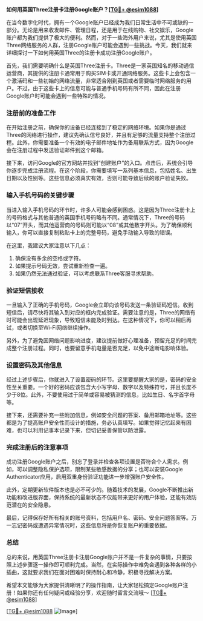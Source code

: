 **如何用英国Three注册卡注册Google账户？[[TG💪+ @esim1088](https://t.me/s/esim1088)]**

在当今数字化时代，拥有一个Google账户已经成为我们日常生活中不可或缺的一部分。无论是用来收发邮件、管理日程，还是用于在线购物、社交娱乐，Google账户都为我们提供了极大的便利。然而，对于一些海外用户来说，尤其是使用英国Three网络服务的人群，注册Google账户可能会遇到一些挑战。今天，我们就来详细探讨一下如何用英国Three的注册卡成功注册Google账户。

首先，我们需要明确什么是英国Three注册卡。Three是一家英国知名的移动通信运营商，其提供的注册卡通常用于购买SIM卡或开通网络服务。这些卡上会包含一个激活码和一些初始的网络流量，非常适合刚到英国或者需要临时网络服务的用户。不过，由于这些卡上的信息可能与普通手机号码有所不同，因此在注册Google账户时可能会遇到一些特殊的情况。

### 注册前的准备工作

在开始注册之前，确保你的设备已经连接到了稳定的网络环境。如果你是通过Three的网络进行操作，建议先确认信号良好，并且有足够的流量支持整个注册过程。此外，你需要准备一个有效的电子邮件地址作为备用联系方式，因为Google会在注册过程中发送验证邮件到这个邮箱。

接下来，访问Google的官方网站并找到“创建账户”的入口。点击后，系统会引导你逐步完成注册流程。在这个阶段，你需要填写一系列基本信息，包括姓名、出生日期以及性别等。这些信息必须真实有效，否则可能导致后续的账户验证失败。

### 输入手机号码的关键步骤

当进入输入手机号码的环节时，许多人可能会感到困惑。这是因为Three注册卡上的号码格式与其他普通的英国手机号码略有不同。通常情况下，Three的号码以“07”开头，而其他运营商的号码则可能以“08”或其他数字开头。为了确保顺利输入，你可以直接复制粘贴卡上的完整号码，避免手动输入导致的错误。

在这里，我建议大家注意以下几点：
1. 确保没有多余的空格或字符。
2. 如果提示号码无效，尝试重新检查一遍。
3. 如果仍然无法通过验证，可以考虑联系Three客服寻求帮助。

### 验证短信接收

一旦输入了正确的手机号码，Google会立即向该号码发送一条验证码短信。收到短信后，请尽快将其输入到对应的框内完成验证。需要注意的是，Three的网络有时可能会出现延迟现象，导致短信未能及时到达。在这种情况下，你可以稍后再试，或者切换至Wi-Fi网络继续操作。

另外，为了避免因网络问题影响进度，建议提前做好心理准备，预留充足的时间完成整个注册过程。同时，也要留意手机电量是否充足，以免中途断电影响体验。

### 设置密码及其他信息

经过上述步骤后，你就进入了设置密码的环节。这里要提醒大家的是，密码的安全性至关重要。一个好的密码应该包含大小写字母、数字以及特殊符号，并且长度不少于8位。此外，不要使用过于简单或容易被猜测的信息，比如生日、名字首字母等。

接下来，还需要补充一些附加信息，例如安全问题的答案、备用邮箱地址等。这些都是为了提高账户安全性而设计的措施，务必认真填写。如果觉得记忆起来有困难，也可以利用记事本记录下来，但切记妥善保管以防泄露。

### 完成注册后的注意事项

成功注册Google账户之后，别忘了登录并检查各项设置是否符合个人需求。例如，可以调整隐私保护选项，限制某些敏感数据的分享；也可以安装Google Authenticator应用，启用双重身份验证功能进一步增强账户安全性。

此外，定期更新软件版本也是必不可少的。随着技术的发展，Google不断推出新功能和改进版界面，保持系统的最新状态不仅能带来更好的用户体验，还能有效防范潜在的安全隐患。

最后，记得保存好所有相关的账号资料，包括用户名、密码、安全问题答案等。万一忘记密码或遭遇异常情况时，这些信息将是你恢复账户的重要依据。

### 总结

总的来说，用英国Three注册卡注册Google账户并不是一件复杂的事情，只要按照上述步骤逐一操作即可顺利完成。当然，在实际操作中难免会遇到各种各样的小插曲，这就要求我们在面对困难时保持耐心和冷静，积极寻找解决方案。

希望本文能够为大家提供清晰明了的操作指南，让大家轻松搞定Google账户注册！如果你还有任何疑问或经验分享，欢迎随时留言交流哦～ [[TG💪+ @esim1088](https://t.me/s/esim1088)]

[[TG💪+ @esim1088](https://t.me/s/esim1088) ![Image](https://i.postimg.cc/4NQfJmqS/Snipaste-2025-05-13-00-14-12.png)]